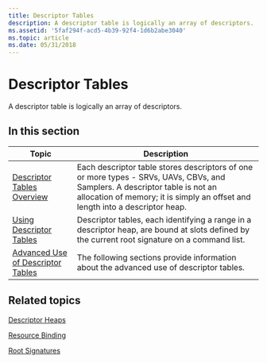```yaml
---
title: Descriptor Tables
description: A descriptor table is logically an array of descriptors.
ms.assetid: '5faf294f-acd5-4b39-92f4-1d6b2abe3040'
ms.topic: article
ms.date: 05/31/2018
---
```


# Descriptor Tables

A descriptor table is logically an array of descriptors.

## In this section



| Topic                                                                                 | Description                                                                                                                                                                                                             |
|---------------------------------------------------------------------------------------|-------------------------------------------------------------------------------------------------------------------------------------------------------------------------------------------------------------------------|
| [Descriptor Tables Overview](descriptor-tables-overview.md)<br/>               | Each descriptor table stores descriptors of one or more types - SRVs, UAVs, CBVs, and Samplers. A descriptor table is not an allocation of memory; it is simply an offset and length into a descriptor heap.<br/> |
| [Using Descriptor Tables](using-descriptor-tables.md)<br/>                     | Descriptor tables, each identifying a range in a descriptor heap, are bound at slots defined by the current root signature on a command list. <br/>                                                               |
| [Advanced Use of Descriptor Tables](advanced-use-of-descriptor-tables.md)<br/> | The following sections provide information about the advanced use of descriptor tables.<br/>                                                                                                                      |



 

## Related topics

<dl> <dt>

[Descriptor Heaps](descriptor-heaps.md)
</dt> <dt>

[Resource Binding](resource-binding.md)
</dt> <dt>

[Root Signatures](root-signatures.md)
</dt> </dl>

 

 





